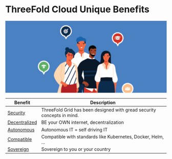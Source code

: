 # ThreeFold Cloud Unique Benefits

![](img/benefits.png)

| Benefit                            | Description                                                            |
| ---------------------------------- | ---------------------------------------------------------------------- |
| [Security](usp_secure)             | ThreeFold Grid has been designed with gread security concepts in mind. |
| [Decentralized](usp_decentralized) | BE your OWN internet, decentralization                                 |
| [Autonomous](usp_autonomous)       | Autonomous IT = self driving IT                                        |
| [Compatible](usp_compatible)       | Compatible with standards like Kubernetes, Docker, Helm, ...           |
| [Sovereign](usp_sovereign)         | Sovereign to you or your country                                       |
